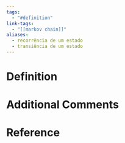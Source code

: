 ```yaml
---
tags:
  - "#definition"
link-tags:
  - "[[markov chain]]"
aliases:
  - recorrência de um estado
  - transiência de um estado
---
```

# Definition 


# Additional Comments


# Reference




